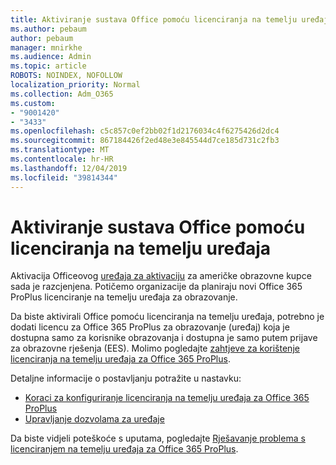 ```yaml
---
title: Aktiviranje sustava Office pomoću licenciranja na temelju uređaja
ms.author: pebaum
author: pebaum
manager: mnirkhe
ms.audience: Admin
ms.topic: article
ROBOTS: NOINDEX, NOFOLLOW
localization_priority: Normal
ms.collection: Adm_O365
ms.custom:
- "9001420"
- "3433"
ms.openlocfilehash: c5c857c0ef2bb02f1d2176034c4f6275426d2dc4
ms.sourcegitcommit: 867184426f2ed48e3e845544d7ce185d731c2fb3
ms.translationtype: MT
ms.contentlocale: hr-HR
ms.lasthandoff: 12/04/2019
ms.locfileid: "39814344"
---
```

# <a name="activating-office-using-device-based-licensing"></a>Aktiviranje sustava Office pomoću licenciranja na temelju uređaja

Aktivacija Officeovog [uređaja za aktivaciju](https://aka.ms/officedba) za američke obrazovne kupce sada je razcjenjena. Potičemo organizacije da planiraju novi Office 365 ProPlus licenciranje na temelju uređaja za obrazovanje.

Da biste aktivirali Office pomoću licenciranja na temelju uređaja, potrebno je dodati licencu za Office 365 ProPlus za obrazovanje (uređaj) koja je dostupna samo za korisnike obrazovanja i dostupna je samo putem prijave za obrazovne rješenja (EES). Molimo pogledajte [zahtjeve za korištenje licenciranja na temelju uređaja za Office 365 ProPlus](https://docs.microsoft.com/deployoffice/device-based-licensing#requirements-for-using-device-based-licensing-for-office-365-proplus).

Detaljne informacije o postavljanju potražite u nastavku:
- [Koraci za konfiguriranje licenciranja na temelju uređaja za Office 365 ProPlus](https://docs.microsoft.com/deployoffice/device-based-licensing#steps-to-configure-device-based-licensing-for-office-365-proplus)
- [Upravljanje dozvolama za uređaje](https://docs.microsoft.com/Office365/Admin/misc/manage-licenses-for-devices)

Da biste vidjeli poteškoće s uputama, pogledajte [Rješavanje problema s licenciranjem na temelju uređaja za Office 365 ProPlus](https://docs.microsoft.com/deployoffice/device-based-licensing#troubleshoot-device-based-licensing-for-office-365-proplus).